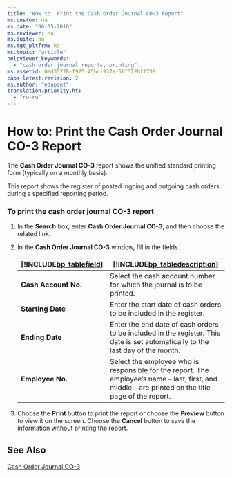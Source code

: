 ```yaml
---
title: "How to: Print the Cash Order Journal CO-3 Report"
ms.custom: na
ms.date: "06-05-2016"
ms.reviewer: na
ms.suite: na
ms.tgt_pltfrm: na
ms.topic: "article"
helpviewer_keywords: 
  - "cash order journal reports, printing"
ms.assetid: 0ed55778-f975-45bc-937a-56f572bf1758
caps.latest.revision: 2
ms.author: "edupont"
translation.priority.ht: 
  - "ru-ru"
---
```

# How to: Print the Cash Order Journal CO-3 Report
The **Cash Order Journal CO\-3** report shows the unified standard printing form \(typically on a monthly basis\).  
  
 This report shows the register of posted ingoing and outgoing cash orders during a specified reporting period.  
  
### To print the cash order journal CO\-3 report  
  
1.  In the **Search** box, enter **Cash Order Journal CO\-3**, and then choose the related link.  
  
2.  In the **Cash Order Journal CO\-3** window, fill in the fields.  
  
    |[!INCLUDE[bp_tablefield](../../ApplicationDesign/includes/bp_tablefield_md.md)]|[!INCLUDE[bp_tabledescription](../../ApplicationDesign/includes/bp_tabledescription_md.md)]|  
    |---------------------------------|---------------------------------------|  
    |**Cash Account No.**|Select the cash account number for which the journal is to be printed.|  
    |**Starting Date**|Enter the start date of cash orders to be included in the register.|  
    |**Ending Date**|Enter the end date of cash orders to be included in the register. This date is set automatically to the last day of the month.|  
    |**Employee No.**|Select the employee who is responsible for the report. The employee’s name – last, first, and middle – are printed on the title page of the report.|  
  
3.  Choose the **Print** button to print the report or choose the **Preview** button to view it on the screen. Choose the **Cancel** button to save the information without printing the report.  
  
## See Also  
 [Cash Order Journal CO\-3](../../LocalFunctionalityForMicrosoftDynamicsNav2016/Russia/-$-r_12463-cash-order-journal-co-3-$-.md)
